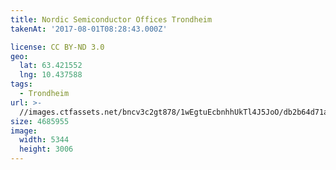 ```yaml
---
title: Nordic Semiconductor Offices Trondheim
takenAt: '2017-08-01T08:28:43.000Z'

license: CC BY-ND 3.0
geo:
  lat: 63.421552
  lng: 10.437588
tags:
  - Trondheim
url: >-
  //images.ctfassets.net/bncv3c2gt878/1wEgtuEcbnhhUkTl4J5JoO/db2b64d71a716cd5b7b8179198674a35/nordic-semiconductor-offices-trondheim_36407765635_o
size: 4685955
image:
  width: 5344
  height: 3006
---
```

